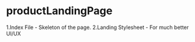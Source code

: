 # productLandingPage
1.Index File - Skeleton of the page.
2.Landing Stylesheet - For much better UI/UX
